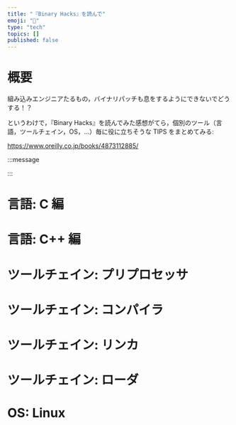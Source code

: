 ```yaml
---
title: "『Binary Hacks』を読んで"
emoji: "💨"
type: "tech"
topics: []
published: false
---
```


# 概要

組み込みエンジニアたるもの，バイナリパッチも息をするようにできないでどうする！？

というわけで，『Binary Hacks』を読んでみた感想がてら，個別のツール（言語，ツールチェイン，OS，...）毎に役に立ちそうな TIPS をまとめてみる:

https://www.oreilly.co.jp/books/4873112885/

:::message

:::

# 言語: C 編

# 言語: C++ 編

# ツールチェイン: プリプロセッサ

# ツールチェイン: コンパイラ

# ツールチェイン: リンカ

# ツールチェイン: ローダ

# OS: Linux
